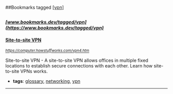 ##Bookmarks tagged [[vpn]](https://www.bookmarks.dev?q=[vpn])

_<sup><sup>[www.bookmarks.dev/tagged/vpn](https://www.bookmarks.dev/tagged/vpn)</sup></sup>_
---
#### [Site-to-site VPN](https://computer.howstuffworks.com/vpn4.htm)
_<sup>https://computer.howstuffworks.com/vpn4.htm</sup>_

Site-to-site VPN - A site-to-site VPN allows offices in multiple fixed locations to establish secure connections with each other. Learn how site-to-site VPNs works.
* **tags**: [glossary](../tagged/glossary.md), [networking](../tagged/networking.md), [vpn](../tagged/vpn.md)
---
